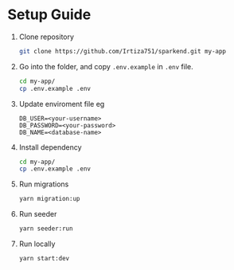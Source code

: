 # Setup Guide

1. Clone repository
   ```bash
   git clone https://github.com/Irtiza751/sparkend.git my-app
   ```
2. Go into the folder, and copy `.env.example` in `.env` file.
   ```bash
   cd my-app/
   cp .env.example .env
   ```
3. Update enviroment file eg
   ```env
   DB_USER=<your-username>
   DB_PASSWORD=<your-password>
   DB_NAME=<database-name>
   ```
4. Install dependency
   ```bash
   cd my-app/
   cp .env.example .env
   ```
5. Run migrations
   ```bash
   yarn migration:up
   ```
6. Run seeder
   ```bash
   yarn seeder:run
   ```
7. Run locally
   ```bash
   yarn start:dev
   ```
